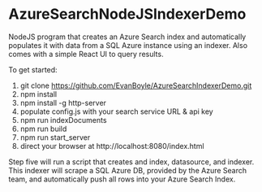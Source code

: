 # AzureSearchNodeJSIndexerDemo
 NodeJS program that creates an Azure Search index and automatically populates it with data from a SQL Azure instance using an indexer.
  Also comes with a simple React UI to query results.
  
  To get started:
  
  1. git clone https://github.com/EvanBoyle/AzureSearchIndexerDemo.git
  2. npm install
  3. npm install -g http-server
  4. populate config.js with your search service URL & api key
  5. npm run indexDocuments 
  6. npm run build
  7. npm run start_server
  8. direct your browser at http://localhost:8080/index.html
  
Step five will run a script that creates and index, datasource, and indexer.  This indexer will scrape a 
SQL Azure DB, provided by the Azure Search team, and automatically push all rows into your Azure Search Index.
